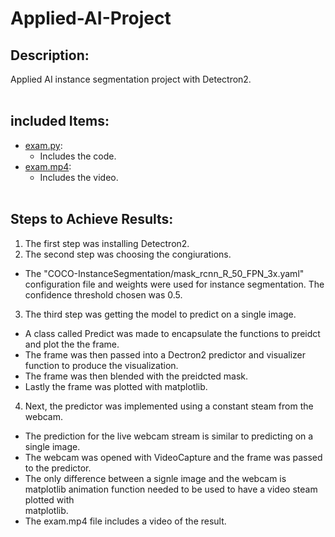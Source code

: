 # Applied-AI-Project

## Description:
Applied AI instance segmentation project with Detectron2.  <br /><br />

## included Items:
  - [exam.py](exam.py):
    - Includes the code.
  - [exam.mp4](exam.mp4):
    - Includes the video. <br /><br />

## Steps to Achieve Results:  
1. The first step was installing Detectron2. <br />
2. The second step was choosing the congiurations. 
  - The "COCO-InstanceSegmentation/mask_rcnn_R_50_FPN_3x.yaml" configuration file and weights were used for instance segmentation. The confidence threshold     chosen was 0.5. <br />
3. The third step was getting the model to predict on a single image.
  - A class called Predict was made to encapsulate the functions to preidct and plot the the frame.
  - The frame was then passed into a Dectron2 predictor and visualizer function to produce the visualization. 
  - The frame was then blended with the preidcted mask.
  - Lastly the frame was plotted with matplotlib.  <br />
4. Next, the predictor was implemented using a constant steam from the webcam.
  - The prediction for the live webcam stream is similar to predicting on a single image.
  - The webcam was opened with VideoCapture and the frame was passed to the predictor.
  - The only difference between a signle image and the webcam is matplotlib animation function needed to be used to have a video steam plotted with       
    matplotlib.
  - The exam.mp4 file includes a video of the result.
